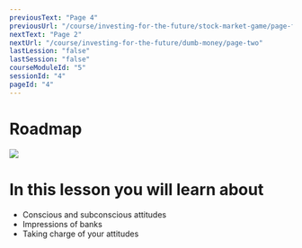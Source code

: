 ```yaml
---
previousText: "Page 4"
previousUrl: "/course/investing-for-the-future/stock-market-game/page-four"
nextText: "Page 2"
nextUrl: "/course/investing-for-the-future/dumb-money/page-two"
lastLession: "false"
lastSession: "false"
courseModuleId: "5"
sessionId: "4"
pageId: "4"
---
```



# Roadmap

<img src="/assets/img/roadmap.png" />

# In this lesson you will learn about

- Conscious and subconscious attitudes
- Impressions of banks
- Taking charge of your attitudes